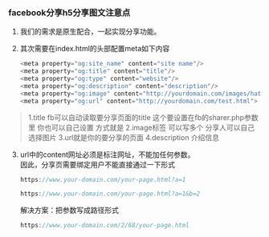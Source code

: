 ### facebook分享h5分享图文注意点

1. 我们的需求是原生配合，一起实现分享功能。

2. 其次需要在index.html的头部配置meta如下内容

   ```javascript
   <meta property="og:site_name" content="site name"/>
   <meta property="og:title" content="title"/>
   <meta property="og:type" content="website"/>
   <meta property="og:description" content="description"/>
   <meta property="og:image" content="http://yourdomain.com/images/hatenablog.png"/>
   <meta property="og:url" content="http://yourdomain.com/test.html">
   ```
 >  1.title fb可以自动读取要分享页面的title 这个要设置在fb的sharer.php参数里 
 >  你也可以自己设置 方式就是 
 >  <meta property="og:title" content="test" /> 
 >  2.image标签 可以写多个 分享人可以自己选择图片 
 >  3.url就是你的要分享的页面 
 >  4.description 介绍信息 
   
3. url中的content网址必须是标注网址，不能加任何参数。  
   因此，分享页需要绑定用户不能直接通过一下形式  
   
   ```javascript
   https://www.your-domain.com/your-page.html?a=1

   https://www.your-domain.com/your-page.html?a=1&b=2
   ```
   
   解决方案：把参数写成路径形式  
   
   ```javascript
   https://www.your-domain.com/2/68/your-page.html
   ```
